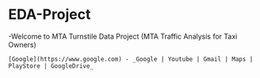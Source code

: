 # EDA-Project

-Welcome to MTA Turnstile Data Project (MTA Traffic Analysis for Taxi Owners)

	[Google](https://www.google.com) - _Google | Youtube | Gmail | Maps | PlayStore | GoogleDrive_


